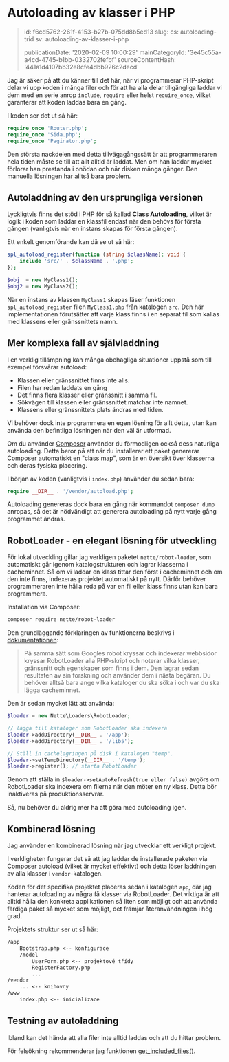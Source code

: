 Autoloading av klasser i PHP
============================

> id: f6cd5762-261f-4153-b27b-075dd8b5ed13
> slug:
> 	cs: autoloading-trid
> 	sv: autoloading-av-klasser-i-php
> 
> publicationDate: '2020-02-09 10:00:29'
> mainCategoryId: '3e45c55a-a4cd-4745-b1bb-0332702fefbf'
> sourceContentHash: '441a1d4107bb32e8cfe4dbb926c2decd'

Jag är säker på att du känner till det här, när vi programmerar PHP-skript delar vi upp koden i många filer och för att ha alla delar tillgängliga laddar vi dem med en serie anrop `include`, `require` eller helst `require_once`, vilket garanterar att koden laddas bara en gång.

I koden ser det ut så här:

```php
require_once 'Router.php';
require_once 'Sida.php';
require_once 'Paginator.php';
```

Den största nackdelen med detta tillvägagångssätt är att programmeraren hela tiden måste se till att allt alltid är laddat. Men om han laddar mycket förlorar han prestanda i onödan och når disken många gånger. Den manuella lösningen har alltså bara problem.

Autoladdning av den ursprungliga versionen
-------------------

Lyckligtvis finns det stöd i PHP för så kallad **Class Autoloading**, vilket är logik i koden som laddar en klassfil endast när den behövs för första gången (vanligtvis när en instans skapas för första gången).

Ett enkelt genomförande kan då se ut så här:

```php
spl_autoload_register(function (string $className): void {
    include 'src/' . $className . '.php';
});

$obj  = new MyClass1();
$obj2 = new MyClass2();
```

När en instans av klassen `MyClass1` skapas läser funktionen `spl_autoload_register` filen `MyClass1.php` från katalogen `src`. Den här implementationen förutsätter att varje klass finns i en separat fil som kallas med klassens eller gränssnittets namn.

Mer komplexa fall av självladdning
-------------------------------

I en verklig tillämpning kan många obehagliga situationer uppstå som till exempel försvårar autoload:

- Klassen eller gränssnittet finns inte alls.
- Filen har redan laddats en gång
- Det finns flera klasser eller gränssnitt i samma fil.
- Sökvägen till klassen eller gränssnittet matchar inte namnet.
- Klassens eller gränssnittets plats ändras med tiden.

Vi behöver dock inte programmera en egen lösning för allt detta, utan kan använda den befintliga lösningen när den väl är utformad.

Om du använder <a href="https://getcomposer.org/doc/01-basic-usage.md">Composer</a> använder du förmodligen också dess naturliga autoloading. Detta beror på att när du installerar ett paket genererar Composer automatiskt en "class map", som är en översikt över klasserna och deras fysiska placering.

I början av koden (vanligtvis i `index.php`) använder du sedan bara:

```php
require __DIR__ . '/vendor/autoload.php';
```

Autoloading genereras dock bara en gång när kommandot `composer dump` anropas, så det är nödvändigt att generera autoloading på nytt varje gång programmet ändras.

RobotLoader - en elegant lösning för utveckling
----------------------------------------

För lokal utveckling gillar jag verkligen paketet `nette/robot-loader`, som automatiskt går igenom katalogstrukturen och lagrar klasserna i cacheminnet. Så om vi laddar en klass tittar den först i cacheminnet och om den inte finns, indexeras projektet automatiskt på nytt. Därför behöver programmeraren inte hålla reda på var en fil eller klass finns utan kan bara programmera.

Installation via Composer:

```txt
composer require nette/robot-loader
```

Den grundläggande förklaringen av funktionerna beskrivs i <a href="https://doc.nette.org/cs/3.0/robotloader">dokumentationen</a>:

> På samma sätt som Googles robot kryssar och indexerar webbsidor kryssar RobotLoader alla PHP-skript och noterar vilka klasser, gränssnitt och egenskaper som finns i dem. Den lagrar sedan resultaten av sin forskning och använder dem i nästa begäran. Du behöver alltså bara ange vilka kataloger du ska söka i och var du ska lägga cacheminnet.

Den är sedan mycket lätt att använda:

```php
$loader = new Nette\Loaders\RobotLoader;

// lägga till kataloger som RobotLoader ska indexera
$loader->addDirectory(__DIR__ . '/app');
$loader->addDirectory(__DIR__ . '/libs');

// Ställ in cachelagringen på disk i katalogen "temp".
$loader->setTempDirectory(__DIR__ . '/temp');
$loader->register(); // starta RobotLoader
```

Genom att ställa in `$loader->setAutoRefresh(true eller false)` avgörs om RobotLoader ska indexera om filerna när den möter en ny klass. Detta bör inaktiveras på produktionsservrar.

Så, nu behöver du aldrig mer ha att göra med autoloading igen.

Kombinerad lösning
------------------

Jag använder en kombinerad lösning när jag utvecklar ett verkligt projekt.

I verkligheten fungerar det så att jag laddar de installerade paketen via Composer autoload (vilket är mycket effektivt) och detta löser laddningen av alla klasser i `vendor`-katalogen.

Koden för det specifika projektet placeras sedan i katalogen `app`, där jag hanterar autoloading av några få klasser via RobotLoader. Det viktiga är att alltid hålla den konkreta applikationen så liten som möjligt och att använda färdiga paket så mycket som möjligt, det främjar återanvändningen i hög grad.

Projektets struktur ser ut så här:

```txt
/app
    Bootstrap.php <-- konfigurace
    /model
        UserForm.php <-- projektové třídy
        RegisterFactory.php
        ...
/vendor
    ... <-- knihovny
/www
    index.php <-- inicializace
```

Testning av autoladdning
------------------------

Ibland kan det hända att alla filer inte alltid laddas och att du hittar problem.

För felsökning rekommenderar jag funktionen <a href="/get-list-of-all-loaded-files">get_included_files()</a>.
